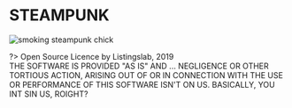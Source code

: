 # STEAMPUNK

![smoking steampunk chick](https://firebasestorage.googleapis.com/v0/b/top-secret-steampunk.appspot.com/o/images%2Fsmoking%20steampunk%20chick.jpeg?alt=media&token=a0d9577c-9751-4b00-9848-4f844d9fccc2)

?> Open Source Licence by Listingslab, 2019  
 THE SOFTWARE IS PROVIDED "AS IS" AND ... NEGLIGENCE OR OTHER TORTIOUS ACTION, ARISING OUT OF OR IN CONNECTION WITH THE USE OR PERFORMANCE OF THIS SOFTWARE ISN'T ON US. BASICALLY, YOU INT SIN US, ROIGHT?
